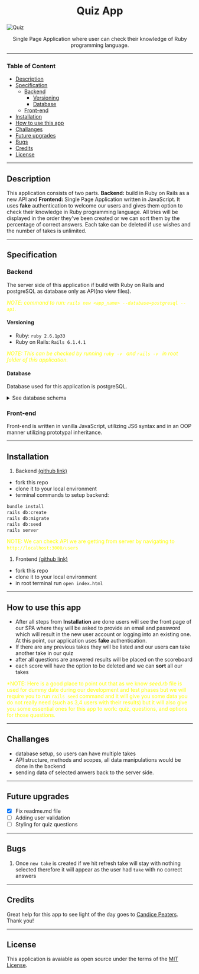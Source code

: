 <h1 align="center">Quiz App</h1> 

![Quiz](https://startupbonsai.com/wp-content/uploads/2020/07/Best-Online-Quiz-Makers-Social.jpg)

<p align="center">Single Page Application where user can check their knowledge of Ruby programming language.</p>

---
### Table of Content

- [Description](#description)
- [Specification](#specification)
  - [Backend](#backend)
    - [Versioning](#versioning)
    - [Database](#database)
  - [Front-end](#front-end)
- [Installation](#installation)
- [How to use this app](#how-to-use-this-app)
- [Challanges](#challanges)
- [Future upgrades](#future-upgrades)
- [Bugs](#bugs)
- [Credits](#credits)
- [License](#license)

---

## Description

This application consists of two parts. **Backend:** build in Ruby on Rails as a new API and **Frontend:** Single Page Application written in JavaScript. It uses **fake** authentication to welcome our users and gives them option to check their knowledge in Ruby programming language. All tries will be displayed in the order they've been created or we can sort them by the percentage of correct answers. Each take can be deleted if use wishes and the number of takes is unlimited.
___

## Specification
### Backend
The server side of this application if build with Ruby on Rails and postgreSQL as database only as API(no view files).

<spam style="color:yellow">*NOTE: command to run: `rails new <app_name> --database=postgresql --api`.* </spam>

#### Versioning
- Ruby: `ruby 2.6.1p33`
- Ruby on Rails: `Rails 6.1.4.1`

<spam style="color:yellow">*NOTE: This can be checked by running `ruby -v ` and `rails -v ` in root folder of this application.* </spam>

#### Database

Database used for this application is postgreSQL.
<details>
<summary>See database schema</summary>

![Database Schema](./Quiz_app%20final%20db%20setup.jpeg)
*<p align="center"> Database schema </p>*
</details>

### Front-end
Front-end is written in vanilla JavaScript, utilizing JS6 syntax and in an OOP manner utilizing prototypal inheritance.  
___

## Installation
   1. Backend [(github link)](https://github.com/zicna/quiz_backend.git "backend repo")

  - fork this repo
  - clone it to your local environment
  - terminal commands to setup backend:
  
  ```
  bundle install 
  rails db:create
  rails db:migrate
  rails db:seed
  rails server
  ```
  <spam style="color:yellow">NOTE: We can check API we are getting from server by navigating to `http://localhost:3000/users` </spam>
 1. Frontend [(github link)](https://github.com/zicna/quiz_frontend.git "frontend repo")

  - fork this repo
  - clone it to your local environment
  - in root terminal run `open index.html`
___   

## How to use this app 

- After all steps from **Installation** are done users will see the front page of our SPA where they will be asked to provide an email and password which will result in the new user account or logging into an existing one. At this point, our application uses **fake** authentication. 
- If there are any previous takes they will be listed and our users can take another take in our quiz
- after all questions are answered results will be placed on the scoreboard 
- each score will have the option to be deleted and we can **sort** all our takes

<spam style="color:yellow">*NOTE: Here is a good place to point out that as we know *seed.rb* file is used for dummy date during our development and test phases but we will require you to run `rails seed` command and it will give you some data you do not really need (such as 3,4 users with their results) but it will also give you some essential ones for this app to work: quiz, questions, and options for those questions. </spam>

___
## Challanges
 - database setup, so users can have multiple takes  
 - API structure, methods and scopes, all data manipulations would be done in the backend
 - sending data of selected anwers back to the server side.
___
## Future upgrades
- [x] Fix readme.md file
- [ ] Adding user validation
- [ ] Styling for quiz questions
___
## Bugs
1. Once ```new take``` is created if we hit refresh take will stay with nothing selected therefore it will appear as the user had ```take``` with no correct answers
___
## Credits
Great help for this app to see light of the day goes to [Candice Peaters](https://github.com/candicelizabeth). Thank you!
___

##   License
This application is avaiable as open source under the terms of the [MIT License](LICENSE).